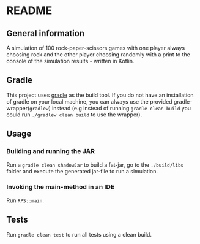 # README
## General information
A simulation of 100 rock-paper-scissors games with one player always choosing rock and the other player choosing randomly with a print to the console of the simulation results - written in Kotlin.

## Gradle
This project uses [gradle](https://gradle.org/) as the build tool. If you do not have an installation of gradle on your local machine, you can always use the provided gradle-wrapper(`gradlew`) instead (e.g instead of running `gradle clean build` you could run `./gradlew clean build` to use the wrapper). 

## Usage
### Building and running the JAR
Run a `gradle clean shadowJar` to build a fat-jar, go to the `./build/libs` folder and execute the generated jar-file to run a simulation.

### Invoking the main-method in an IDE
Run `RPS::main`.

## Tests
Run `gradle clean test` to run all tests using a clean build.

